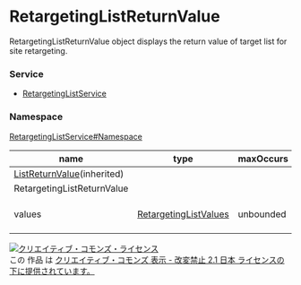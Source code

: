 # RetargetingListReturnValue
RetargetingListReturnValue object displays the return value of target list for site retargeting.
### Service
+ [RetargetingListService](../../services/RetargetingListService.md)

### Namespace
[RetargetingListService#Namespace](../../services/RetargetingListService.md#namespace)

| name | type | maxOccurs | minOccurs | response | add | set | remove | description |
|---|---|---|---|---|---|---|---|---|
| <a href="../Common/ListReturnValue.md">ListReturnValue</a>(inherited)|||||||||
| RetargetingListReturnValue|||||||||
| values| <a href="./RetargetingListValues.md">RetargetingListValues</a>| unbounded| 0| ○| -| -| -| Result of mutate method |

<a rel="license" href="http://creativecommons.org/licenses/by-nd/2.1/jp/"><img alt="クリエイティブ・コモンズ・ライセンス" style="border-width:0" src="https://i.creativecommons.org/l/by-nd/2.1/jp/88x31.png" /></a><br />この 作品 は <a rel="license" href="http://creativecommons.org/licenses/by-nd/2.1/jp/">クリエイティブ・コモンズ 表示 - 改変禁止 2.1 日本 ライセンスの下に提供されています。</a>
